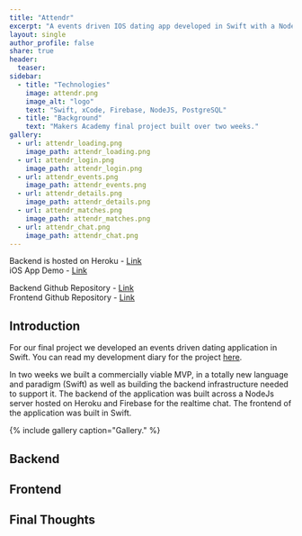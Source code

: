 ```yaml
---
title: "Attendr"
excerpt: "A events driven IOS dating app developed in Swift with a Node backend."
layout: single
author_profile: false
share: true
header:
  teaser:
sidebar:
  - title: "Technologies"
    image: attendr.png
    image_alt: "logo"
    text: "Swift, xCode, Firebase, NodeJS, PostgreSQL"
  - title: "Background"
    text: "Makers Academy final project built over two weeks."
gallery:
  - url: attendr_loading.png
    image_path: attendr_loading.png
  - url: attendr_login.png
    image_path: attendr_login.png
  - url: attendr_events.png
    image_path: attendr_events.png
  - url: attendr_details.png
    image_path: attendr_details.png
  - url: attendr_matches.png
    image_path: attendr_matches.png
  - url: attendr_chat.png
    image_path: attendr_chat.png
---
```


Backend is hosted on Heroku - [Link](https://www.attendr-server.herokuapp.com)       
iOS App Demo - [Link](https://www.youtube.com/watch?v=a6o0Nbv4VA8)

Backend Github Repository - [Link](https://github.com/TomStuart92/attendr-server)   
Frontend Github Repository - [Link](https://github.com/TomStuart92/attendr)

## Introduction

For our final project we developed an events driven dating application in Swift. You can read my development diary for the project [here](https://tomstuart92.github.io/FinalProject/).

In two weeks we built a commercially viable MVP, in a totally new language and paradigm (Swift) as well as building the backend infrastructure needed to support it. The backend of the application was built across a NodeJs server hosted on Heroku and Firebase for the realtime chat. The frontend of the application was built in Swift.


{% include gallery caption="Gallery." %}

## Backend

## Frontend

## Final Thoughts
